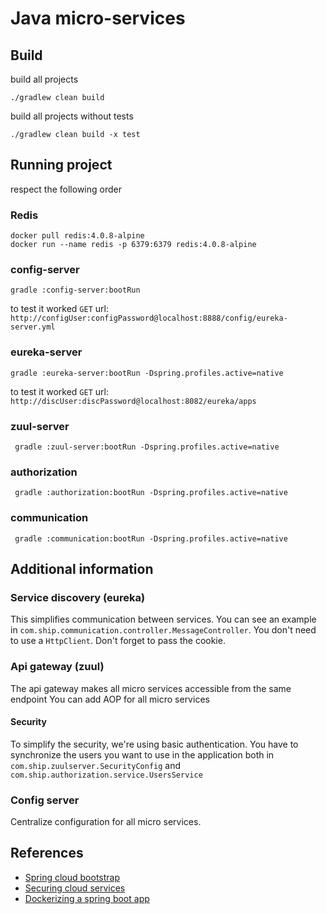# Java micro-services

## Build
build all projects
```
./gradlew clean build
```
build all projects without tests
```
./gradlew clean build -x test
```

## Running project
respect the following order

### Redis
```
docker pull redis:4.0.8-alpine
docker run --name redis -p 6379:6379 redis:4.0.8-alpine
```
### config-server
```
gradle :config-server:bootRun
```
to test it worked
`GET` url: `http://configUser:configPassword@localhost:8888/config/eureka-server.yml`

### eureka-server
```
gradle :eureka-server:bootRun -Dspring.profiles.active=native
```
to test it worked
`GET` url: `http://discUser:discPassword@localhost:8082/eureka/apps`
### zuul-server
```
 gradle :zuul-server:bootRun -Dspring.profiles.active=native
```
### authorization
```
 gradle :authorization:bootRun -Dspring.profiles.active=native
```
### communication
```
 gradle :communication:bootRun -Dspring.profiles.active=native
```
## Additional information
### Service discovery (eureka)
This simplifies communication between services.
You can see an example in `com.ship.communication.controller.MessageController`.
You don't need to use a `HttpClient`. Don't forget to pass the cookie.

### Api gateway (zuul)
The api gateway makes all micro services accessible from the same endpoint
You can add AOP for all micro services

#### Security
To simplify the security, we're using basic authentication.
You have to synchronize the users you want to use in the application both in `com.ship.zuulserver.SecurityConfig` and `com.ship.authorization.service.UsersService`
 
### Config server
Centralize configuration for all micro services.

## References
 - [Spring cloud bootstrap](https://github.com/eugenp/tutorials/tree/master/spring-cloud/spring-cloud-bootstrap)
 - [Securing cloud services](http://www.baeldung.com/spring-cloud-securing-services)
 - [Dockerizing a spring boot app](http://www.baeldung.com/dockerizing-spring-boot-application)

